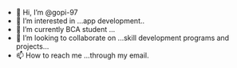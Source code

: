 - 👋 Hi, I’m @gopi-97
- 👀 I’m interested in ...app development..
- 🌱 I’m currently BCA student ...
- 💞️ I’m looking to collaborate on ...skill development programs and projects...
- 📫 How to reach me ...through my email.

<!---
gopi-97/gopi-97 is a ✨ special ✨ repository because its `README.md` (this file) appears on your GitHub profile.
You can click the Preview link to take a look at your changes.
--->
